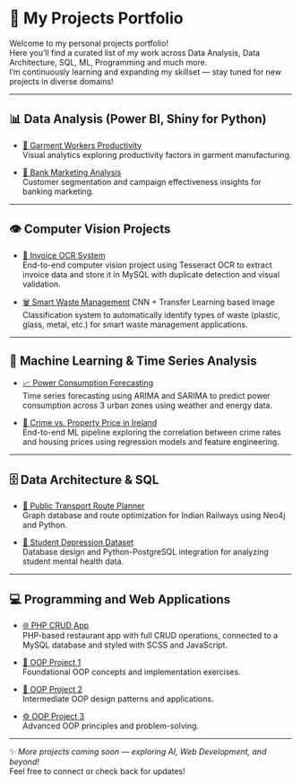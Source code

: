 # 🚀 My Projects Portfolio

Welcome to my personal projects portfolio!  
Here you’ll find a curated list of my work across Data Analysis, Data Architecture, SQL, ML, Programming and much more.  
I’m continuously learning and expanding my skillset — stay tuned for new projects in diverse domains!  

---

## 📊 Data Analysis (Power BI, Shiny for Python)

- [👔 Garment Workers Productivity](https://github.com/himanshhh/Productivity_Analysis)  
  Visual analytics exploring productivity factors in garment manufacturing.  

- [🏦 Bank Marketing Analysis](https://github.com/himanshhh/Bank_Marketing_Analysis)  
  Customer segmentation and campaign effectiveness insights for banking marketing.  

---

## 👁️ Computer Vision Projects

- [🧾 Invoice OCR System](https://github.com/himanshhh/Optical_Character_Recognition)  
  End-to-end computer vision project using Tesseract OCR to extract invoice data and store it in MySQL with duplicate detection and visual validation.

- [🗑️ Smart Waste Management](https://github.com/himanshhh/Smart_Waste_Management) 
  CNN + Transfer Learning based Image Classification system to automatically identify types of waste (plastic, glass, metal, etc.) for smart waste management applications.

---

## 🤖 Machine Learning & Time Series Analysis

- [📈 Power Consumption Forecasting](https://github.com/himanshhh/Power_Forecasting)  
  Time series forecasting using ARIMA and SARIMA to predict power consumption across 3 urban zones using weather and energy data.

- [🏡 Crime vs. Property Price in Ireland](https://github.com/himanshhh/Novel_Problem)  
  End-to-end ML pipeline exploring the correlation between crime rates and housing prices using regression models and feature engineering.

---

## 🗄️ Data Architecture & SQL

- [🚆 Public Transport Route Planner](https://github.com/himanshhh/Route_Planner)  
  Graph database and route optimization for Indian Railways using Neo4j and Python.

- [🧠 Student Depression Dataset](https://github.com/himanshhh/Student_Depression_PSQL)  
  Database design and Python-PostgreSQL integration for analyzing student mental health data.    

---

## 💻 Programming and Web Applications

- [🌐 PHP CRUD App](https://github.com/himanshhh/PHP_CRUD_app)  
  PHP-based restaurant app with full CRUD operations, connected to a MySQL database and styled with SCSS and JavaScript.

- [🔧 OOP Project 1](https://github.com/himanshhh/oop-ca5)  
  Foundational OOP concepts and implementation exercises.  

- [🔨 OOP Project 2](https://github.com/himanshhh/CA3_OOP)  
  Intermediate OOP design patterns and applications.  

- [⚙️ OOP Project 3](https://github.com/himanshhh/oop-ca2)  
  Advanced OOP principles and problem-solving.  

---

✨ *More projects coming soon — exploring AI, Web Development, and beyond!*  
Feel free to connect or check back for updates!
